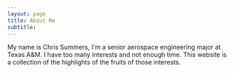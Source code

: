 ```yaml
---
layout: page
title: About Me
subtitle: 
---
```


My name is Chris Summers, I'm a senior aerospace engineering major at Texas A&M.
I have too many interests and not enough time.
This website is a collection of the highlights of the fruits of those interests.


